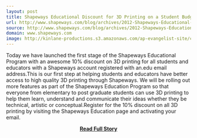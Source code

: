 ```yaml
---
layout: post
title: Shapeways Educational Discount for 3D Printing on a Student Budget
url: http://www.shapeways.com/blog/archives/2012-Shapeways-Educational-Discount-for-3D-Printing-on-a-Student-Budget.html
source: http://www.shapeways.com/blog/archives/2012-Shapeways-Educational-Discount-for-3D-Printing-on-a-Student-Budget.html
domain: www.shapeways.com
image: http://kinlane-productions.s3.amazonaws.com/ap-evangelist-site/curated/screenshots/7437_www_shapeways_com.png
---
```


<p>Today we have launched the first stage of the Shapeways Educational Program with an awesome 10% discount on 3D printing for all students and educators with a Shapeways account registered with an.edu email address.This is our first step at helping students and educators have better access to high quality 3D printing through Shapeways. We will be rolling out more features as part of the Shapeways Education Program so that everyone from elementary to post graduate students can use 3D printing to help them learn, understand and communicate their ideas whether they be technical, artistic or conceptual.Register for the 10% discount on all 3D printing by visiting the Shapeways Education page and activating your email.</p>
<center><p><a href="http://www.shapeways.com/blog/archives/2012-Shapeways-Educational-Discount-for-3D-Printing-on-a-Student-Budget.html" style='padding:25px; font-sze:18px; font-weight: bold;'>Read Full Story</a></p></center>
